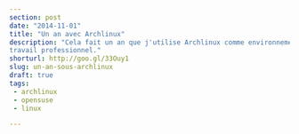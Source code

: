 ```yaml
---
section: post
date: "2014-11-01"
title: "Un an avec Archlinux"
description: "Cela fait un an que j'utilise Archlinux comme environnement de
travail professionnel."
shorturl: http://goo.gl/33Ouy1
slug: un-an-sous-archlinux
draft: true
tags:
 - archlinux
 - opensuse
 - linux

---
```

